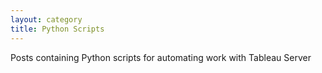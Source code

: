 ```yaml
---
layout: category
title: Python Scripts
---
```


Posts containing Python scripts for automating work with Tableau Server
